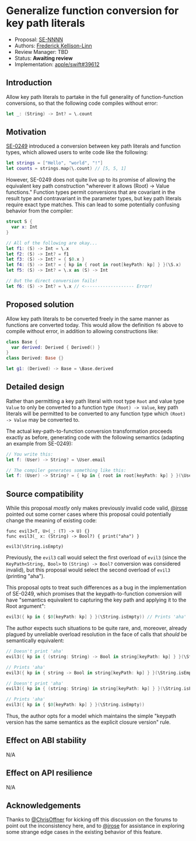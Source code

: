# Generalize function conversion for key path literals

* Proposal: [SE-NNNN](NNNN-generalize-keypath-function-conversions.md)
* Authors: [Frederick Kellison-Linn](https://github.com/jumhyn)
* Review Manager: TBD
* Status: **Awaiting review**
* Implementation: [apple/swift#39612](https://github.com/apple/swift/pull/39612)

## Introduction

Allow key path literals to partake in the full generality of function-function conversions, so that the following code compiles without error:

```swift
let _: (String) -> Int? = \.count
```

## Motivation

[SE-0249](https://github.com/apple/swift-evolution/blob/main/proposals/0249-key-path-literal-function-expressions.md) introduced a conversion between key path literals and function types, which allowed users to write code like the following:

```swift
let strings = ["Hello", "world", "!"]
let counts = strings.map(\.count) // [5, 5, 1]
```

However, SE-0249 does not quite live up to its promise of allowing the equivalent key path construction "wherever it allows (Root) -> Value functions." Function types permit conversions that are covariant in the result type and contravariant in the parameter types, but key path literals require exact type matches. This can lead to some potentially confusing behavior from the compiler:

```swift
struct S {
  var x: Int
}

// All of the following are okay...
let f1: (S) -> Int = \.x
let f2: (S) -> Int? = f1
let f3: (S) -> Int? = { $0.x }
let f4: (S) -> Int? = { kp in { root in root[keyPath: kp] } }(\S.x)
let f5: (S) -> Int? = \.x as (S) -> Int

// But the direct conversion fails!
let f6: (S) -> Int? = \.x // <------------------- Error!
```

## Proposed solution

Allow key path literals to be converted freely in the same manner as functions are converted today. This would allow the definition `f6` above to compile without error, in addition to allowing constructions like:

```swift
class Base {
  var derived: Derived { Derived() }
}
class Derived: Base {}

let g1: (Derived) -> Base = \Base.derived
```

## Detailed design

Rather than permitting a key path literal with root type `Root` and value type `Value` to only be converted to a function type `(Root) -> Value`, key path literals will be permitted to be converted to any function type which `(Root) -> Value` may be converted to.

The actual key-path-to-function conversion transformation proceeds exactly as before, generating code with the following semantics (adapting an example from SE-0249):

```swift
// You write this:
let f: (User) -> String? = \User.email

// The compiler generates something like this:
let f: (User) -> String? = { kp in { root in root[keyPath: kp] } }(\User.email)
```

## Source compatibility

While this proposal _mostly_ only makes previously invalid code valid, [@jrose](https://forums.swift.org/u/jrose) pointed out some corner cases where this proposal could potentially change the meaning of existing code:

```
func evil3<T, U>(_: (T) -> U) {}
func evil3(_ x: (String) -> Bool?) { print("aha") }

evil3(\String.isEmpty)
```

Previously, the `evil3` call would select the first overload of `evil3` (since the `KeyPath<String, Bool>` to `(String) -> Bool?` conversion was considered invalid), but this proposal would select the second overload of `evil3` (printing "aha").

This proposal opts to treat such differences as a bug in the implementation of SE-0249, which promises that the keypath-to-function conversion will have "semantics equivalent to capturing the key path and applying it to the Root argument":

```swift
evil3({ kp in { $0[keyPath: kp] } }(\String.isEmpty)) // Prints 'aha'
```

The author expects such situations to be quite rare, and, moreover, already plagued by unreliable overload resolution in the face of calls that _should_ be semantically equivalent:

```swift
// Doesn't print 'aha'
evil3({ kp in { (string: String) -> Bool in string[keyPath: kp] } }(\String.isEmpty))

// Prints 'aha'
evil3({ kp in { string -> Bool in string[keyPath: kp] } }(\String.isEmpty))

// Doesn't print 'aha'
evil3({ kp in { (string: String) in string[keyPath: kp] } }(\String.isEmpty))

// Prints 'aha'
evil3({ kp in { $0[keyPath: kp] } }(\String.isEmpty))
```

Thus, the author opts for a model which maintains the simple "keypath version has the same semantics as the explicit closure version" rule.

## Effect on ABI stability

N/A

## Effect on API resilience

N/A

## Acknowledgements

Thanks to [@ChrisOffner](https://forums.swift.org/u/chrisoffner) for kicking off this discussion on the forums to point out the inconsistency here, and to [@jrose](https://forums.swift.org/u/jrose) for assistance in exploring some strange edge cases in the existing behavior of this feature.
